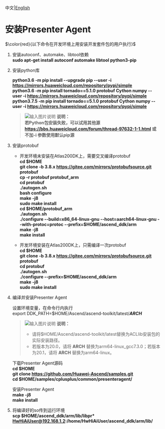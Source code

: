 中文|[English](README_200DK_EN.md)

# 安装Presenter Agent<a name="ZH-CN_TOPIC_0228768065"></a>
$\color{red}{以下命令在开发环境上用安装开发套件包的用户执行}$
1.  安装autoconf、automake、libtool依赖   
    **sudo apt-get install autoconf automake libtool python3-pip**
2.  安装python库  
    
    **python3.6 -m pip install --upgrade pip --user -i https://mirrors.huaweicloud.com/repository/pypi/simple**    
    **python3.6 -m pip install tornado==5.1.0 protobuf Cython numpy --user -i https://mirrors.huaweicloud.com/repository/pypi/simple**  
    **python3.7.5 -m pip install tornado==5.1.0 protobuf Cython numpy --user -i https://mirrors.huaweicloud.com/repository/pypi/simple**
  
    >![输入图片说明](https://images.gitee.com/uploads/images/2020/1130/162342_1d7d35d7_7401379.png "屏幕截图.png") **说明：**  
    >  **若Python包安装失败，可以试用其他源 https://bbs.huaweicloud.com/forum/thread-97632-1-1.html 或不加-i 参数使用默认pip源** 
3.  安装protobuf
    - 开发环境未安装在Atlas200DK上，需要交叉编译protobuf   
        **cd \$HOME**     
        **git clone -b 3.8.x https://gitee.com/mirrors/protobufsource.git protobuf**  
        **cp -r protobuf protobuf_arm**  
        **cd protobuf**  
        **./autogen.sh**  
        **bash configure**  
        **make -j8**  
        **sudo make install**  
        **cd \$HOME/protobuf_arm**  
        **./autogen.sh**  
        **./configure --build=x86_64-linux-gnu --host=aarch64-linux-gnu --with-protoc=protoc --prefix=$HOME/ascend_ddk/arm**  
        **make -j8**  
        **make install**  

    - 开发环境安装在Atlas200DK上，只需编译一次protobuf   
        **cd \$HOME**     
        **git clone -b 3.8.x https://gitee.com/mirrors/protobufsource.git protobuf**   
        **cd protobuf**  
        **./autogen.sh**  
        **./configure --prefix=$HOME/ascend_ddk/arm**  
        **make -j8**  
        **sudo make install**  
  
4.  编译并安装Presenter Agent
  
    设置环境变量，在命令行内执行   
    export DDK_PATH=\$HOME/Ascend/ascend-toolkit/latest/**_ARCH_**   
    >![输入图片说明](https://images.gitee.com/uploads/images/2020/1130/162342_1d7d35d7_7401379.png "屏幕截图.png") **说明：**  
    >- 请将\$HOME/Ascend/ascend-toolkit/latest替换为ACLlib安装包的实际安装路径。   
    >- 若版本为20.0，请将 **ARCH** 替换为arm64-linux_gcc7.3.0；若版本为20.1，请将 **ARCH** 替换为arm64-linux。  

    下载Presenter Agent源码   
     **cd \$HOME**   
     **git clone https://github.com/Huawei-Ascend/samples.git**  
     **cd \$HOME/samples/cplusplus/common/presenteragent/**  

    安装Presenter Agent   
    **make -j8**   
    **make install**  

5.  将编译好的so传到运行环境    
    **scp \$HOME/ascend_ddk/arm/lib/libpr\* HwHiAiUser@192.168.1.2:/home/HwHiAiUser/ascend_ddk/arm/lib/**     


 
